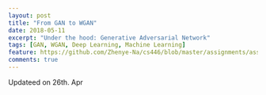 ```yaml
---
layout: post
title: "From GAN to WGAN"
date: 2018-05-11
excerpt: "Under the hood: Generative Adversarial Network"
tags: [GAN, WGAN, Deep Learning, Machine Learning]
feature: https://github.com/Zhenye-Na/cs446/blob/master/assignments/assignment11/mp11/output/plot.png?raw=true
comments: true
---
```


Updateed on 26th. Apr
